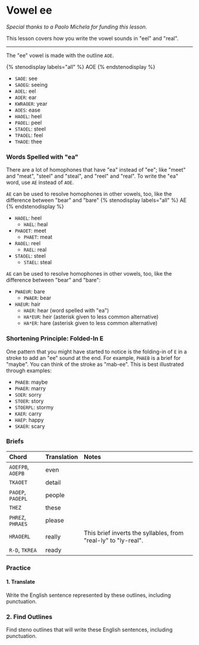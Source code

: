 # Vowel ee

_Special thanks to a Paolo Michela for funding this lesson._

This lesson covers how you write the vowel sounds in "eel" and "real".

---------

The "ee" vowel is made with the outline `AOE`.

{% stenodisplay labels="all" %}
AOE
{% endstenodisplay %}

* `SAOE`: see
* `SAOEG`: seeing
* `AOEL`: eel
* `AOER`: ear
* `KWRAOER`: year
* `AOES`: ease
* `HAOEL`: heel
* `PAOEL`: peel
* `STAOEL`: steel
* `TPAOEL`: feel
* `THAOE`: thee

### Words Spelled with "ea"

There are a lot of homophones that have "ea" instead of "ee"; like "meet" and "meat", "steel" and "steal", and "reel" and "real". To write the "ea" word, use `AE` instead of `AOE`.

`AE` can be used to resolve homophones in other vowels, too, like the difference between "bear" and "bare"
{% stenodisplay labels="all" %}
AE
{% endstenodisplay %}

* `HAOEL`: heel
  - `HAEL`: heal
* `PHAOET`: meet
  - `PHAET`: meat
* `RAOEL`: reel
  - `RAEL`: real
* `STAOEL`: steel
  - `STAEL`: steal

`AE` can be used to resolve homophones in other vowels, too, like the difference between "bear" and "bare":

- `PWAEUR`: bare
  - `PWAER`: bear
- `HAEUR`: hair
  - `HAER`: hear (word spelled with "ea")
  - `HA*EUR`: heir (asterisk given to less common alternative)
  - `HA*ER`: hare (asterisk given to less common alternative)

### Shortening Principle: Folded-In E

One pattern that you might have started to notice is the folding-in of `E` in a stroke to add an
"ee" sound at the end. For example, `PHAEB` is a brief for "maybe". You can think of the stroke as "mab-ee".
This is best illustrated through examples:

- `PHAEB`: maybe
- `PHAER`: marry
- `SOER`: sorry
- `STOER`: story
- `STOERPL`: stormy
- `KAER`: carry
- `HAEP`: happy
- `SKAER`: scary

### Briefs

|       Chord       | Translation |                             Notes                              |
| :---------------- | :---------- | :------------------------------------------------------------- |
| `AOEFPB`, `AOEPB` | even        |                                                                |
| `TKAOET`          | detail      |                                                                |
| `PAOEP`, `PAOEPL` | people      |                                                                |
| `THEZ`            | these       |                                                                |
| `PHREZ`, `PHRAES` | please      |                                                                |
| `HRAOERL`         | really      | This brief inverts the syllables, from "real-ly" to "ly-real". |
| `R-D`, `TKREA`    | ready       |                                                                |

### Practice

#### 1. Translate

Write the English sentence represented by these outlines, including punctuation.

### 2. Find Outlines

Find steno outlines that will write these English sentences, including punctuation.
